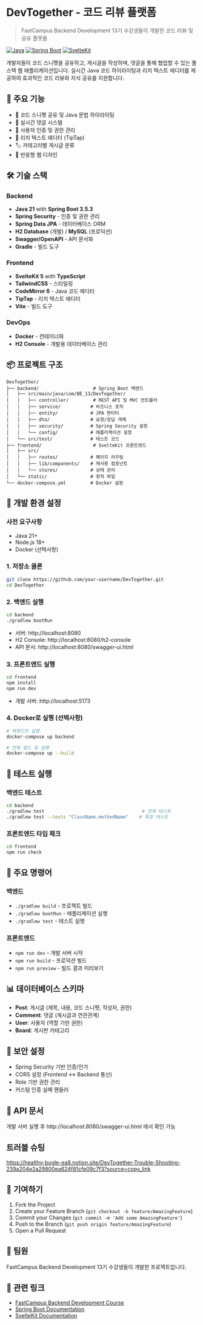 # DevTogether - 코드 리뷰 플랫폼

> FastCampus Backend Development 13기 수강생들이 개발한 코드 리뷰 및 공유 플랫폼

[![Java](https://img.shields.io/badge/Java-21-orange)](https://openjdk.java.net/)
[![Spring Boot](https://img.shields.io/badge/Spring%20Boot-3.5.3-brightgreen)](https://spring.io/projects/spring-boot)
[![SvelteKit](https://img.shields.io/badge/SvelteKit-5-ff3e00)](https://kit.svelte.dev/)

개발자들이 코드 스니펫을 공유하고, 게시글을 작성하며, 댓글을 통해 협업할 수 있는 풀스택 웹 애플리케이션입니다.
실시간 Java 코드 하이라이팅과 리치 텍스트 에디터를 제공하여 효과적인 코드 리뷰와 지식 공유를 지원합니다.

## 🚀 주요 기능

- 📝 코드 스니펫 공유 및 Java 문법 하이라이팅
- 💬 실시간 댓글 시스템
- 👤 사용자 인증 및 권한 관리
- 📄 리치 텍스트 에디터 (TipTap)
- 🏷️ 카테고리별 게시글 분류
- 📱 반응형 웹 디자인

## 🛠 기술 스택

### Backend
- **Java 21** with **Spring Boot 3.5.3**
- **Spring Security** - 인증 및 권한 관리
- **Spring Data JPA** - 데이터베이스 ORM
- **H2 Database** (개발) / **MySQL** (프로덕션)
- **Swagger/OpenAPI** - API 문서화
- **Gradle** - 빌드 도구

### Frontend
- **SvelteKit 5** with **TypeScript**
- **TailwindCSS** - 스타일링
- **CodeMirror 6** - Java 코드 에디터
- **TipTap** - 리치 텍스트 에디터
- **Vite** - 빌드 도구

### DevOps
- **Docker** - 컨테이너화
- **H2 Console** - 개발용 데이터베이스 관리

## 📦 프로젝트 구조

```
DevTogether/
├── backend/                    # Spring Boot 백엔드
│   ├── src/main/java/com/BE_13/DevTogether/
│   │   ├── controller/         # REST API 및 MVC 컨트롤러
│   │   ├── service/           # 비즈니스 로직
│   │   ├── entity/            # JPA 엔티티
│   │   ├── dto/               # 요청/응답 객체
│   │   ├── security/          # Spring Security 설정
│   │   └── config/            # 애플리케이션 설정
│   └── src/test/              # 테스트 코드
├── frontend/                   # SvelteKit 프론트엔드
│   ├── src/
│   │   ├── routes/            # 페이지 라우팅
│   │   ├── lib/components/    # 재사용 컴포넌트
│   │   └── stores/            # 상태 관리
│   └── static/                # 정적 파일
└── docker-compose.yml         # Docker 설정
```

## 🚀 개발 환경 설정

### 사전 요구사항
- Java 21+
- Node.js 18+
- Docker (선택사항)

### 1. 저장소 클론
```bash
git clone https://github.com/your-username/DevTogether.git
cd DevTogether
```

### 2. 백엔드 실행
```bash
cd backend
./gradlew bootRun
```
- 서버: http://localhost:8080
- H2 Console: http://localhost:8080/h2-console
- API 문서: http://localhost:8080/swagger-ui.html

### 3. 프론트엔드 실행
```bash
cd frontend
npm install
npm run dev
```
- 개발 서버: http://localhost:5173

### 4. Docker로 실행 (선택사항)
```bash
# 백엔드만 실행
docker-compose up backend

# 전체 빌드 및 실행
docker-compose up --build
```

## 🧪 테스트 실행

### 백엔드 테스트
```bash
cd backend
./gradlew test                                    # 전체 테스트
./gradlew test --tests "ClassName.methodName"    # 특정 테스트
```

### 프론트엔드 타입 체크
```bash
cd frontend
npm run check
```

## 🔧 주요 명령어

### 백엔드
- `./gradlew build` - 프로젝트 빌드
- `./gradlew bootRun` - 애플리케이션 실행
- `./gradlew test` - 테스트 실행

### 프론트엔드
- `npm run dev` - 개발 서버 시작
- `npm run build` - 프로덕션 빌드
- `npm run preview` - 빌드 결과 미리보기

## 📊 데이터베이스 스키마

- **Post**: 게시글 (제목, 내용, 코드 스니펫, 작성자, 권한)
- **Comment**: 댓글 (게시글과 연관관계)
- **User**: 사용자 (역할 기반 권한)
- **Board**: 게시판 카테고리

## 🔐 보안 설정

- Spring Security 기반 인증/인가
- CORS 설정 (Frontend ↔ Backend 통신)
- Role 기반 권한 관리
- 커스텀 인증 실패 핸들러

## 📝 API 문서

개발 서버 실행 후 http://localhost:8080/swagger-ui.html 에서 확인 가능

## 트러블 슈팅
https://healthy-bugle-ea8.notion.site/DevTogether-Trouble-Shooting-239a204e2a29800ea624f81cfe09c7f3?source=copy_link

## 🤝 기여하기

1. Fork the Project
2. Create your Feature Branch (`git checkout -b feature/AmazingFeature`)
3. Commit your Changes (`git commit -m 'Add some AmazingFeature'`)
4. Push to the Branch (`git push origin feature/AmazingFeature`)
5. Open a Pull Request

## 👥 팀원

FastCampus Backend Development 13기 수강생들이 개발한 프로젝트입니다.

## 🔗 관련 링크

- [FastCampus Backend Development Course](https://fastcampus.co.kr/)
- [Spring Boot Documentation](https://spring.io/projects/spring-boot)
- [SvelteKit Documentation](https://kit.svelte.dev/)
